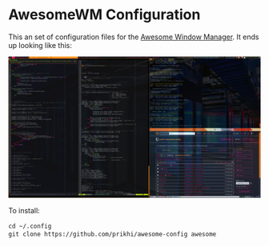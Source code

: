 AwesomeWM Configuration
========================

This an set of configuration files for the [Awesome Window Manager][awesome].
It ends up looking like this:

![Screenshot](screenshot.png)


To install:

    cd ~/.config
    git clone https://github.com/prikhi/awesome-config awesome


[awesome]: http://awesome.naquadah.org/
